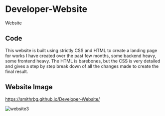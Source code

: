 # Developer-Website
Website

## Code

This website is built using strictly CSS and HTML to create a landing page for works I have created over the past few months, some backend heavy, some frontend heavy.
The HTML is barebones, but the CSS is very detailed and gives a step by step break down of all the changes made to create the final result.


## Website Image

https://smithrbg.github.io/Developer-Website/

![website3](https://user-images.githubusercontent.com/81999910/130165875-26372f52-ecbd-45af-872e-23664ae98dbb.png)


